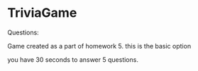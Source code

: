 # TriviaGame

Questions:

Game created as a part of homework 5. this is the basic option

you have 30 seconds to answer 5 questions.

